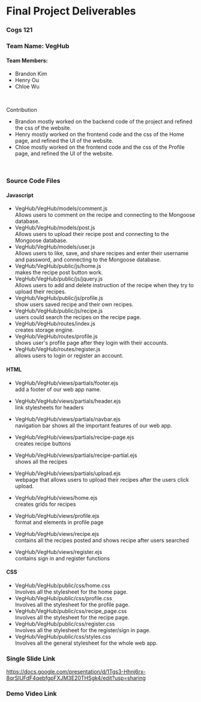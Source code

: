 # Final Project Deliverables

### Cogs 121
### Team Name: VegHub
#### Team Members:
* Brandon Kim 
* Henry Ou 
* Chloe Wu
</br>

Contribution
* Brandon mostly worked on the backend code of the project and refined the css of the website.
* Henry mostly worked on the frontend code and the css of the Home page, and refined the UI of the website.
* Chloe mostly worked on the frontend code and the css of the Profile page, and refined the UI of the website.
</br>

### Source Code Files

#### Javascript
* VegHub/VegHub/models/comment.js
<br>Allows users to comment on the recipe and connecting to the Mongoose database.</br>
* VegHub/VegHub/models/post.js
<br>Allows users to upload their recipe post and connecting to the Mongoose database.</br>
* VegHub/VegHub/models/user.js
<br>Allows users to like, save, and share recipes and enter their username and password, and connecting to the Mongoose database.</br>
* VegHub/VegHub/public/js/home.js
<br>makes the recipe post button work.</br>
* VegHub/VegHub/public/js/jquery.js
<br>Allows users to add and delete instruction of the recipe when they try to upload their recipes.</br>
* VegHub/VegHub/public/js/profile.js
<br>show users saved recipe and their own recipes.</br>
* VegHub/VegHub/public/js/recipe.js
<br>users could search the recipes on the recipe page.</br>
* VegHub/VegHub/routes/index.js
<br>creates storage engine.</br>
* VegHub/VegHub/routes/profile.js
<br>shows user's profile page after they login with their accounts.</br>
* VegHub/VegHub/routes/register.js
<br>allows users to login or register an account.</br>

#### HTML
* VegHub/VegHub/views/partials/footer.ejs
<br>add a footer of our web app name.</br>
* VegHub/VegHub/views/partials/header.ejs
<br>link stylesheets for headers</br>
* VegHub/VegHub/views/partials/navbar.ejs
<br>navigation bar shows all the important features of our web app.</br>
* VegHub/VegHub/views/partials/recipe-page.ejs
<br>creates recipe buttons</br>
* VegHub/VegHub/views/partials/recipe-partial.ejs
<br>shows all the recipes</br>
* VegHub/VegHub/views/partials/upload.ejs
<br>webpage that allows users to upload their recipes after the users click upload. </br>

* VegHub/VegHub/views/home.ejs
<br>creates grids for recipes</br>
* VegHub/VegHub/views/profile.ejs
<br>format and elements in profile page</br>
* VegHub/VegHub/views/recipe.ejs
<br>contains all the recipes posted and shows recipe after users searched</br>
* VegHub/VegHub/views/register.ejs
<br>contains sign in and register functions</br>

#### CSS
* VegHub/VegHub/public/css/home.css
<br>Involves all the stylesheet for the home page. </br>
* VegHub/VegHub/public/css/profile.css
<br>Involves all the stylesheet for the profile page.</br>
* VegHub/VegHub/public/css/recipe_page.css
<br>Involves all the stylesheet for the recipe page. </br>
* VegHub/VegHub/public/css/register.css
<br>Involves all the stylesheet for the register/sign in page.</br>
* VegHub/VegHub/public/css/styles.css
<br>Involves all the general stylesheet for the whole web app.</br>




### Single Slide Link
https://docs.google.com/presentation/d/1Tgs3-Hhnj6rx-8qrSlUFdF4qebfgpFXJM3E20THSgk4/edit?usp=sharing

### Demo Video Link

